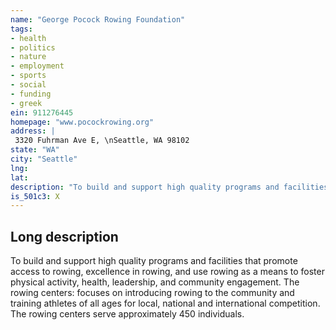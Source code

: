 ```yaml
---
name: "George Pocock Rowing Foundation"
tags:
- health
- politics
- nature
- employment
- sports
- social
- funding
- greek
ein: 911276445
homepage: "www.pocockrowing.org"
address: |
 3320 Fuhrman Ave E, \nSeattle, WA 98102
state: "WA"
city: "Seattle"
lng: 
lat: 
description: "To build and support high quality programs and facilities that promote access to rowing, excellence in rowing, and use rowing as a means to foster physical activity, health, leadership, and community engagement. "
is_501c3: X
---
```


## Long description

To build and support high quality programs and facilities that promote access to rowing, excellence in rowing, and use rowing as a means to foster physical activity, health, leadership, and community engagement. The rowing centers: focuses on introducing rowing to the community and training athletes of all ages for local, national and international competition. The rowing centers serve approximately 450 individuals. 
